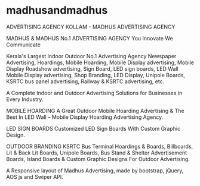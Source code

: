 # madhusandmadhus
ADVERTISING AGENCY KOLLAM - MADHUS ADVERTISING AGENCY

MADHUS & MADHUS
No.1 ADVERTISING AGENCY​
You Innovate We Communicate

Kerala's Largest Indoor Outdoor No.1 Advertising Agency
Newspaper Advertising, Hoardings, Mobile Hoarding, Mobile Display advertising, Mobile Display Roadshow advertising, Sign Board, LED sign boards, LED Wall Mobile Display advertising, Shop Branding, LED Display, Unipole Boards, KSRTC bus panel advertising,  Railway & KSRTC advertising, etc.

A Complete Indoor and Outdoor Advertising Solutions for Businesses in Every Industry.

MOBILE HOARDING
A Great Outdoor Mobile Hoarding Advertising & The Best In LED Wall – Mobile Display Hoarding Advertising Agency.

LED SIGN BOARDS
Customized LED Sign Boards With Custom Graphic Design.

OUTDOOR BRANDING
KSRTC Bus Terminal Hoardings & Boards, Billboards, Lit & Back Lit Boards, Unipole Boards, Bus Stand & Shelter Advertisement Boards, Island Boards & Custom Graphic Designs For Outdoor Advertising.

A Responsive layout of Madhus Advertising, made by bootstrap, jQuery, AOS js and Swiper API.
